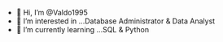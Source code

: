 - 👋 Hi, I’m @Valdo1995
- 👀 I’m interested in ...Database Administrator & Data Analyst
- 🌱 I’m currently learning ...SQL & Python

<!---
Valdo1995/Valdo1995 is a ✨ special ✨ repository because its `README.md` (this file) appears on your GitHub profile.
You can click the Preview link to take a look at your changes.
--->
